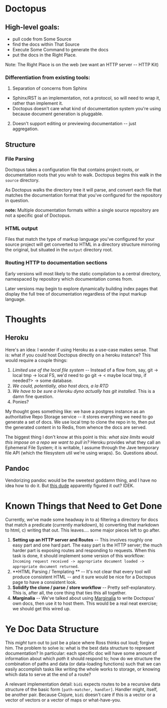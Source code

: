 # Doctopus

## High-level goals:

 - pull code from Some Source
 - find the docs within That Source
 - Execute Some Command to generate the docs
 - put the docs in the Right Place.

Note: The Right Place is on the web (we want an HTTP server -- HTTP Kit)

### Differentiation from existing tools:

1. Separation of concerns from Sphinx
 - Sphinx/RST is an implementation, not a protocol, so will need to wrap it, rather than implement it.
 - Doctopus doesn't care what kind of documentation system you're using because document generation is pluggable.

2. Doesn't support editing or previewing documentation -- just aggregation.


## Structure

### File Parsing

Doctopus takes a configuration file that contains project roots, or documentation roots that you wish to walk. Doctopus begins this walk in the ``source`` directory.

As Doctopus walks the directory tree it will parse, and convert each file that matches the documentation format that you've configured for the repository in question.

**note:** Multiple documentation formats within a single source repository are not a specific goal of Doctopus.

### HTML output

Files that match the type of markup language you've configured for your source project will get converted to HTML in a directory structure mirroring the original, but situated in the ``output`` directory root.


### Routing HTTP to documentation sections

Early versions will most likely to the static compilation to a central directory, namespaced by repository which documentation comes from.

Later versions may begin to explore dynamically building index pages that display the full tree of documentation regardless of the input markup language.

# Thoughts

## Heroku
Here's an idea: I wonder if using Heroku as a use-case makes sense. That is: what if you could host Doctopus directly on a heroku instance? This would require a couple things:

1. *Limited use of the local file system* -- Instead of a flow from, say, git -> local tmp -> local FS, we'd need to go git -> < maybe local tmp, if needed?> -> some database.
1. *We could, potentially, _also_ host docs, a la RTD*
2. *We have to be sure a Heroku dyno actually has git installed*. This is a damn fine question.
1. Ponies?

My thought goes something like: we have a postgres instance as an authoritative Repo Storage service -- it stores everything we need to go generate a set of docs. We use local tmp to clone the repo in
to, then put the generated content in to Redis, from whence the docs are served.

The biggest thing I don't know at this point is this: _what size limits would this impose on a repo we want to pull in?_ Heroku provides what they call an Ephemeral File System; it is writable, I
assume through the Jave temporary file API (which the filesystem util we're using wraps). So. Questions about.

## Pandoc

Vendorizing pandoc would be the sweetest goddamn thing, and I have no idea how to do it. But [this dude](https://github.com/toshgoodson/pandoc-bin) apparently figured it out? IDEK.


# Known Things that Need to Get Done

Currently, we've made some headway in to a) filtering a directory for docs that match a predicate (currently markdown), b) converting that markdown to html, c) writing that out. This leaves.... some major pieces left to go after.

1. **Setting up an HTTP server and Routes** -- This involves roughly one easy part and one hard part. The easy part is the HTTP server; the much harder part is exposing routes and responding to requests. When this task is done, it should implement some version of this workflow: `Incoming request received -> appropriate document loaded -> appropriate document returned`.
2. **HTML Parsing / Templating ** -- It's not clear that every tool will produce consistent HTML -- and it sure would be nice for a Doctopus page to have a consistent look.
3. **Solidify the clone / parse / store workflow** -- Pretty self-explanatory. This is, after all, the core thing that ties this all together.
4. **Marginalia** -- We've talked about using [Marginalia](https://github.com/gdeer81/marginalia) to write Doctopus' own docs, then use it to host them. This would be a real neat exercise; we should get this wired up.


# Ye Doc Data Structure

This _might_ turn out to just be a place where Ross thinks out loud;
forgive him. The problem to solve is: what is the best data structure
to represent documentation? In particular: each specific doc will have
some amount of information about which _path_ it should respond to;
how do we structure the combination of paths and data (or data-loading
functions) such that we can easily accomplish tasks like writing the
whole works to storage, or knowing which data to serve at the end of a
route?

A relevant implementation detail: `bidi` expects routes to be a
recursive data structure of the basic form
`[path-matcher, handler]`. Handler might, itself, be another
pair. Because Clojure, `bidi` doesn't care if this is a vector or a
vector of vectors or a vector of maps or what-have-you.




